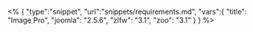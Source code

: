 <% {
	"type":"snippet", "url":"snippets/requirements.md", "vars":{
		"title": "Image Pro",
		"joomla": "2.5.6",
		"zlfw": "3.1",
		"zoo": "3.1"
	}
} %>